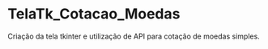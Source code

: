 # TelaTk_Cotacao_Moedas

Criação da tela tkinter e utilização de API para cotação de moedas simples.
